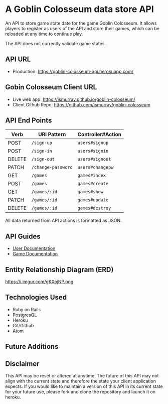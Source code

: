 # A Goblin Colosseum data store API

An API to store game state date for the game Goblin Colosseum.
It allows players to register as users of the API and store their games, which
can be reloaded at any time to continue play.

The API does not currently validate game states.

## API URL

- Production: https://goblin-colosseum-api.herokuapp.com/

## Gobin Colosseum Client URL

- Live web app: https://ismurray.github.io/goblin-colosseum/
- Client Github Repo: https://github.com/ismurray/goblin-colosseum

## API End Points

| Verb   | URI Pattern            | Controller#Action |
|--------|------------------------|-------------------|
| POST   | `/sign-up`             | `users#signup`    |
| POST   | `/sign-in`             | `users#signin`    |
| DELETE | `/sign-out`            | `users#signout`   |
| PATCH  | `/change-password`     | `users#changepw`  |
| GET    | `/games`               | `games#index`     |
| POST   | `/games`               | `games#create`    |
| GET    | `/games/:id`           | `games#show`      |
| PATCH  | `/games/:id`           | `games#update`    |
| DELETE | `/games/:id`           | `games#destroy`   |

All data returned from API actions is formatted as JSON.

## API Guides
- [User Documentation](docs/user.md)
- [Game Documentation](docs/game.md)

## Entity Relationship Diagram (ERD)
https://i.imgur.com/gKXojNP.png

## Technologies Used
* Ruby on Rails
* PostgresQL
* Heroku
* Git/Github
* Atom

## Future Additions

## Disclaimer
This API may be reset or altered at anytime.  The future of this API may not align with the current state and therefore the state your client application expects.  If you would like to maintain a version of this API in its current state for your future use, please fork and clone the repository and launch it on heroku.
